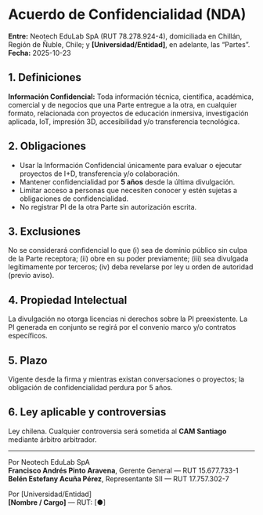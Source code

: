# Acuerdo de Confidencialidad (NDA)
**Entre:** Neotech EduLab SpA (RUT 78.278.924-4), domiciliada en Chillán, Región de Ñuble, Chile; y **[Universidad/Entidad]**, en adelante, las “Partes”.  
**Fecha:** 2025-10-23

## 1. Definiciones
**Información Confidencial:** Toda información técnica, científica, académica, comercial y de negocios que una Parte entregue a la otra, en cualquier formato, relacionada con proyectos de educación inmersiva, investigación aplicada, IoT, impresión 3D, accesibilidad y/o transferencia tecnológica.

## 2. Obligaciones
- Usar la Información Confidencial únicamente para evaluar o ejecutar proyectos de I+D, transferencia y/o colaboración.
- Mantener confidencialidad por **5 años** desde la última divulgación.
- Limitar acceso a personas que necesiten conocer y estén sujetas a obligaciones de confidencialidad.
- No registrar PI de la otra Parte sin autorización escrita.

## 3. Exclusiones
No se considerará confidencial lo que (i) sea de dominio público sin culpa de la Parte receptora; (ii) obre en su poder previamente; (iii) sea divulgada legítimamente por terceros; (iv) deba revelarse por ley u orden de autoridad (previo aviso).

## 4. Propiedad Intelectual
La divulgación no otorga licencias ni derechos sobre la PI preexistente. La PI generada en conjunto se regirá por el convenio marco y/o contratos específicos.

## 5. Plazo
Vigente desde la firma y mientras existan conversaciones o proyectos; la obligación de confidencialidad perdura por 5 años.

## 6. Ley aplicable y controversias
Ley chilena. Cualquier controversia será sometida al **CAM Santiago** mediante árbitro arbitrador.

---
Por Neotech EduLab SpA  
**Francisco Andrés Pinto Aravena**, Gerente General — RUT 15.677.733-1  
**Belén Estefany Acuña Pérez**, Representante SII — RUT 17.757.302-7

Por [Universidad/Entidad]  
**[Nombre / Cargo]** — RUT: [●]
